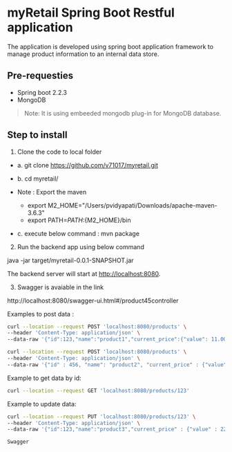 # myRetail Spring Boot Restful application

The application is developed using spring boot application framework to manage product information to an internal data store.

## Pre-requesties

* Spring boot 2.2.3
* MongoDB

> Note: It is using  embeeded mongodb plug-in for MongoDB database.

## Step to install

1. Clone the code to local folder
* a. git clone https://github.com/v71017/myretail.git
* b. cd myretail/

* Note : Export the maven
     * export M2_HOME="/Users/pvidyapati/Downloads/apache-maven-3.6.3"
     * export PATH=${PATH}:${M2_HOME}/bin

* c. execute below command : 
    mvn package

2. Run the backend app using below command

java -jar target/myretail-0.0.1-SNAPSHOT.jar

The backend server will start at <http://localhost:8080>.

3. Swagger is avaiable in the link

http://localhost:8080/swagger-ui.html#/product45controller

Examples to post data :

```bash
curl --location --request POST 'localhost:8080/products' \
--header 'Content-Type: application/json' \
--data-raw '{"id":123,"name":"product1","current_price":{"value": 11.00,"currency_code":"INR"}}'
```

```bash
curl --location --request POST 'localhost:8080/products' \
--header 'Content-Type: application/json' \
--data-raw '{"id" : 456, "name": "product2", "current_price" : {"value" : 12.00, "currency_code": "USD"}}'
```

Example to get data by id:

```bash
curl --location --request GET 'localhost:8080/products/123'
```

Example to update data:

```bash
curl --location --request PUT 'localhost:8080/products/123' \
--header 'Content-Type: application/json' \
--data-raw '{"id":123,"name":"product3","current_price" : {"value" : 22.00, "currency_code": "INR"}}'

Swagger

